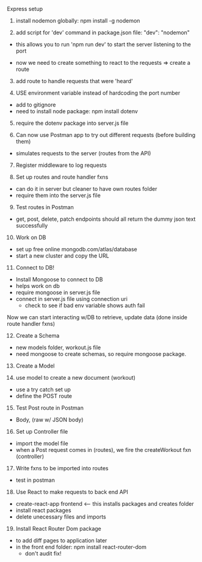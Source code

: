 Express setup
1) install nodemon globally: npm install -g nodemon

2) add script for 'dev' command in package.json file: "dev": "nodemon" 
  - this allows you to run 'npm run dev' to start the server listening to the port

  - now we need to create something to react to the requests => create a route

3) add route to handle requests that were 'heard'

4) USE environment variable instead of hardcoding the port number
  - add to gitignore
  - need to install node package: npm install dotenv

5) require the dotenv package into server.js file

6) Can now use Postman app to try out different requests (before building them)
  - simulates requests to the server (routes from the API)  

7) Register middleware to log requests


8) Set up routes and route handler fxns
  - can do it in server but cleaner to have own routes folder
  - require them into the server.js file

9) Test routes in Postman
  - get, post, delete, patch endpoints should all return the dummy json text successfully

10) Work on DB
  - set up free online mongodb.com/atlas/database
  - start a new cluster and copy the URL

11) Connect to DB!
  - Install Mongoose to connect to DB
  - helps work on db
  - require mongoose in server.js file
  - connect in server.js file using connection uri
    - check to see if bad env variable shows auth fail

Now we can start interacting w/DB to retrieve, update data (done inside route handler fxns)

12) Create a Schema
  - new models folder, workout.js file
  - need mongoose to create schemas, so require mongoose package.

13) Create a Model

14) use model to create a new document (workout)
  - use a try catch set up
  - define the POST route

15) Test Post route in Postman
  - Body, (raw w/ JSON body)

16) Set up Controller file
  - import the model file
  - when a Post request comes in (routes), we fire the createWorkout fxn (controller)

17) Write fxns to be imported into routes
  - test in postman

18) Use React to make requests to back end API
  - create-react-app frontend  <-- this installs packages and creates folder
  - install react packages 
  - delete unecessary files and imports

19) Install React Router Dom package
  - to add diff pages to application later 
  - in the front end folder: npm install react-router-dom 
    - don't audit fix!